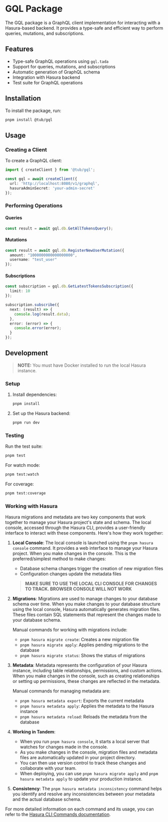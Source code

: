 # GQL Package

The GQL package is a GraphQL client implementation for interacting with a Hasura-based backend. It provides a type-safe and efficient way to perform queries, mutations, and subscriptions.

## Features

- Type-safe GraphQL operations using `gql.tada`
- Support for queries, mutations, and subscriptions
- Automatic generation of GraphQL schema
- Integration with Hasura backend
- Test suite for GraphQL operations

## Installation

To install the package, run:

```bash
pnpm install @tub/gql
```

## Usage

### Creating a Client

To create a GraphQL client:

```typescript
import { createClient } from '@tub/gql';

const gql = await createClient({
  url: 'http://localhost:8080/v1/graphql',
  hasuraAdminSecret: 'your-admin-secret'
});
```

### Performing Operations

#### Queries

```typescript
const result = await gql.db.GetAllTokensQuery();
```

#### Mutations

```typescript
const result = await gql.db.RegisterNewUserMutation({
  amount: "1000000000000000000",
  username: "test_user"
});
```

#### Subscriptions

```typescript
const subscription = gql.db.GetLatestTokensSubscription({
  limit: 10
});

subscription.subscribe({
  next: (result) => {
    console.log(result.data);
  },
  error: (error) => {
    console.error(error);
  }
});
```

## Development

> **NOTE:** You must have Docker installed to run the local Hasura instance.

### Setup

1. Install dependencies:
   ```bash
   pnpm install
   ```

2. Set up the Hasura backend:
   ```bash
   pnpm run dev
   ```

### Testing

Run the test suite:

```bash
pnpm test
```

For watch mode:

```bash
pnpm test:watch
```

For coverage:

```bash
pnpm test:coverage
```

### Working with Hasura

Hasura migrations and metadata are two key components that work together to manage your Hasura project's state and schema. The local console, accessed through the Hasura CLI, provides a user-friendly interface to interact with these components. Here's how they work together:

1. **Local Console**:
   The local console is launched using the `pnpm hasura console` command. It provides a web interface to manage your Hasura project. When you make changes in the console. This is the preferred/simplest method to make changes:
   - Database schema changes trigger the creation of new migration files
   - Configuration changes update the metadata files
    > **MAKE SURE TO USE THE LOCAL CLI CONSOLE FOR CHANGES TO TRACK. BROWSER CONSOLE WILL NOT WORK**
2. **Migrations**:
   Migrations are used to manage changes to your database schema over time. When you make changes to your database structure using the local console, Hasura automatically generates migration files. These files contain SQL statements that represent the changes made to your database schema.

   Manual commands for working with migrations include:
   - `pnpm hasura migrate create`: Creates a new migration file
   - `pnpm hasura migrate apply`: Applies pending migrations to the database
   - `pnpm hasura migrate status`: Shows the status of migrations

3. **Metadata**:
   Metadata represents the configuration of your Hasura instance, including table relationships, permissions, and custom actions. When you make changes in the console, such as creating relationships or setting up permissions, these changes are reflected in the metadata.

   Manual commands for managing metadata are:
   - `pnpm hasura metadata export`: Exports the current metadata
   - `pnpm hasura metadata apply`: Applies the metadata to the Hasura instance
   - `pnpm hasura metadata reload`: Reloads the metadata from the database

4. **Working in Tandem**:
   - When you run `pnpm hasura console`, it starts a local server that watches for changes made in the console.
   - As you make changes in the console, migration files and metadata files are automatically updated in your project directory.
   - You can then use version control to track these changes and collaborate with your team.
   - When deploying, you can use `pnpm hasura migrate apply` and `pnpm hasura metadata apply` to update your production instance.

5. **Consistency**:
   The `pnpm hasura metadata inconsistency` command helps you identify and resolve any inconsistencies between your metadata and the actual database schema.

For more detailed information on each command and its usage, you can refer to the [Hasura CLI Commands documentation](https://hasura.io/docs/2.0/hasura-cli/commands/index/).

